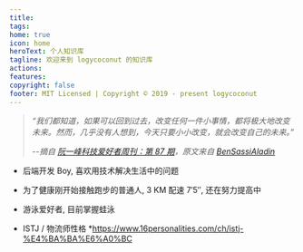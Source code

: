 ```yaml
---
title: 
tags: 
home: true
icon: home
heroText: 个人知识库
tagline: 欢迎来到 logycoconut 的知识库
actions: 
features: 
copyright: false
footer: MIT Licensed | Copyright © 2019 - present logycoconut
---
```


> _“我们都知道，如果可以回到过去，改变任何一件小事情，都将极大地改变未来。然而，几乎没有人想到，今天只要小小改变，就会改变自己的未来。”_
>
> --_摘自 [阮一峰科技爱好者周刊：第 87 期][]，原文来自 [BenSassiAladin][]_

- 后端开发 Boy, 喜欢用技术解决生活中的问题

- 为了健康刚开始接触跑步的普通人, 3 KM 配速 7′5′′, 还在努力提高中

- 游泳爱好者, 目前掌握蛙泳

- ISTJ / 物流师性格
    *https://www.16personalities.com/ch/istj-%E4%BA%BA%E6%A0%BC

​​<!-- +++++++++ 下面是引用式链接 +++++++++ -->

[阮一峰科技爱好者周刊：第 87 期]: https://www.ruanyifeng.com/blog/2019/12/weekly-issue-87.html

[BenSassiAladin]: https://twitter.com/BenSassiAladin/status/1186962541815177216
